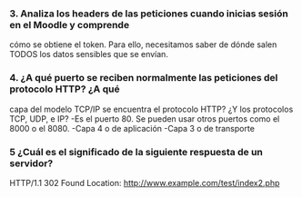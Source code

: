 ### 3. Analiza los headers de las peticiones cuando inicias sesión en el Moodle y comprende
cómo se obtiene el token. Para ello, necesitamos saber de dónde salen TODOS los
datos sensibles que se envían.


### 4. ¿A qué puerto se reciben normalmente las peticiones del protocolo HTTP? ¿A qué
capa del modelo TCP/IP se encuentra el protocolo HTTP? ¿Y los protocolos TCP,
UDP, e IP?
-Es el puerto 80. Se pueden usar otros puertos como el 8000 o el 8080.
-Capa 4 o de aplicación
-Capa 3 o de transporte

### 5 ¿Cuál es el significado de la siguiente respuesta de un servidor?
HTTP/1.1 302 Found
Location: http://www.example.com/test/index2.php
